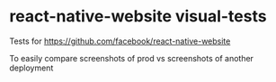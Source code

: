 # react-native-website visual-tests

Tests for https://github.com/facebook/react-native-website

To easily compare screenshots of prod vs screenshots of another deployment


